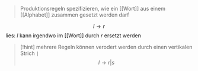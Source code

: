 > Produktionsregeln spezifizieren, wie ein [[Wort]] aus einem [[Alphabet]] zusammen gesetzt werden darf

$$l \rightarrow r$$
lies: $l$ kann irgendwo im [[Wort]] durch $r$ ersetzt werden


> [!hint] mehrere Regeln können verodert werden durch einen vertikalen Strich `|`
> $$l \rightarrow r|s$$

